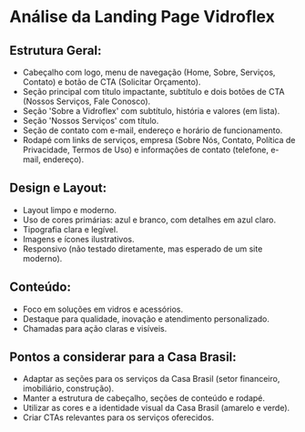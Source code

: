 # Análise da Landing Page Vidroflex

## Estrutura Geral:
- Cabeçalho com logo, menu de navegação (Home, Sobre, Serviços, Contato) e botão de CTA (Solicitar Orçamento).
- Seção principal com título impactante, subtítulo e dois botões de CTA (Nossos Serviços, Fale Conosco).
- Seção 'Sobre a Vidroflex' com subtítulo, história e valores (em lista).
- Seção 'Nossos Serviços' com título.
- Seção de contato com e-mail, endereço e horário de funcionamento.
- Rodapé com links de serviços, empresa (Sobre Nós, Contato, Política de Privacidade, Termos de Uso) e informações de contato (telefone, e-mail, endereço).

## Design e Layout:
- Layout limpo e moderno.
- Uso de cores primárias: azul e branco, com detalhes em azul claro.
- Tipografia clara e legível.
- Imagens e ícones ilustrativos.
- Responsivo (não testado diretamente, mas esperado de um site moderno).

## Conteúdo:
- Foco em soluções em vidros e acessórios.
- Destaque para qualidade, inovação e atendimento personalizado.
- Chamadas para ação claras e visíveis.

## Pontos a considerar para a Casa Brasil:
- Adaptar as seções para os serviços da Casa Brasil (setor financeiro, imobiliário, construção).
- Manter a estrutura de cabeçalho, seções de conteúdo e rodapé.
- Utilizar as cores e a identidade visual da Casa Brasil (amarelo e verde).
- Criar CTAs relevantes para os serviços oferecidos.

